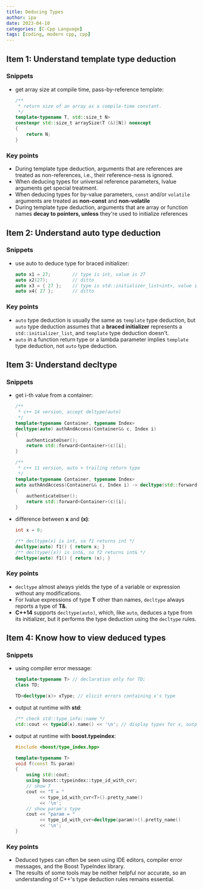 ```yaml
---
title: Deducing Types
author: ipa
date: 2023-04-10
categories: [C-Cpp Language]
tags: [coding, modern cpp, cpp]
---
```


## Item 1: Understand template type deduction

### Snippets

- get array size at compile time, pass-by-reference template:

  ```c++
  /** 
   * return size of an array as a compile-time constant.
   */
  template<typename T, std::size_t N>
  constexpr std::size_t arraySize(T (&)[N]) noexcept
  {
      return N;
  }
  ```

### Key points

- During template type deduction, arguments that are references are treated as non-references, i.e., their reference-ness is ignored.
- When deducing types for universal reference parameters, lvalue arguments get special treatment.
- When deducing types for by-value parameters, `const` and/or `volatile` arguments are treated as **non-const** and **non-volatile**
- During template type deduction, arguments that are array or function names **decay to pointers, unless** they're used to initialize references

## Item 2: Understand auto type deduction

### Snippets

- use auto to deduce type for braced initializer:

  ```c++
  auto x1 = 27;        // type is int, value is 27
  auto x2(27);         // ditto
  auto x3 = { 27 };    // type is std::initializer_list<int>, value is { 27 }
  auto x4{ 27 };       // ditto
  ```

### Key points

- `auto` type deduction is usually the same as `template` type deduction, but `auto` type deduction assumes that a **braced initializer** represents a `std::initializer_list`, and `template` type deduction doesn't.
- `auto` in a function return type or a lambda parameter implies `template` type deduction, not `auto` type deduction.

## Item 3: Understand decltype

### Snippets

- get i-th value from a container:

  ```c++
  /**
   * c++ 14 version, accept deltype(auto)
   */ 
  template<typename Container, typename Index>
  decltype(auto) authAndAccess(Container&& c, Index i)
  {
      authenticateUser();
      return std::forward<Container>(c)[i];
  }
  ```

  ```c++
  /**
   * c++ 11 version, auto + trailing return type
   */ 
  template<typename Container, typename Index>
  auto authAndAccess(Container&& c, Index i) -> decltype(std::forward<Container>(c)[i])
  {
      authenticateUser();
      return std::forward<Container>(c)[i];
  }
  ```

- difference between **x** and **(x)**:

  ```c++
  int x = 0;
  
  /** decltype(x) is int, so f1 returns int */
  decltype(auto) f1() { return x; }
  /** decltype((x)) is int&, so f2 returns int& */
  decltype(auto) f1() { return (x); }
  ```

### Key points

- `decltype` almost always yields the type of a variable or expression without any modifications.
- For lvalue expressions of type **T** other than names, `decltype` always reports a type of **T&**.
- **C++14** supports `decltype(auto)`, which, like `auto`, deduces a type from its initializer, but it performs the type deduction using the `decltype` rules.

## Item 4: Know how to view deduced types

### Snippets

- using compiler error message:

  ```c++
  template<typename T> // declaration only for TD;
  class TD;
  
  TD<decltype(x)> xType; // elicit errors containing x's type
  ```

- output at runtime with **std**:

  ```c++
  /** check std::type_info::name */ 
  std::cout << typeid(x).name() << '\n'; // display types for x, output varies from compiler to compiler
  ```

- output at runtime with **boost.typeindex**:

  ```c++
  #include <boost/type_index.hpp>
  
  template<typename T>
  void f(const T& param)
  {
      using std::cout;
      using boost::typeindex::type_id_with_cvr;
      // show T
      cout << "T = "
           << type_id_with_cvr<T>().pretty_name()
           << '\n';
      // show param's type
      cout << "param = "
           << type_id_with_cvr<decltype(param)>().pretty_name()
           << '\n';
  }
  ```


### Key points

- Deduced types can often be seen using IDE editors, compiler error messages, and the Boost TypeIndex library.
- The results of some tools may be neither helpful nor accurate, so an understanding of C++'s type deduction rules remains essential.
